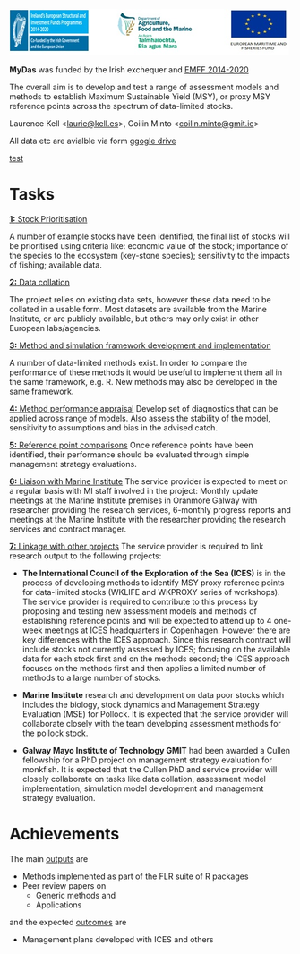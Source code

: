 ![](emff-logo.jpg)

**MyDas** was funded by the Irish exchequer and [EMFF 2014-2020](https://ec.europa.eu/fisheries/cfp/emff_en)   

The overall aim is to develop and test a range of assessment models and methods to establish Maximum Sustainable Yield (MSY), or proxy MSY reference points across the spectrum of data-limited stocks. 

Laurence Kell <<laurie@kell.es>>, Coilin Minto <<coilin.minto@gmit.ie>> 

All data etc are avialble via form [ggogle drive](https://drive.google.com/open?id=1WfthxhdBgZfPg_lrUkpKzwRQHe61RBgK)

[test](https://drive.google.com/open?id=1rJQaI3IFaoZXvyph9zn4AxZ7lcA1q-Pc)
# Tasks

[**1:** Stock Prioritisation](https://github.com/flr/mydas/wiki/1-Stock-prioritisation)

A number of example stocks have been identified, the final list of stocks will be prioritised using criteria like: economic value of the stock; importance of the species to the ecosystem (key-stone species); sensitivity to the impacts of fishing; available data.

[**2:** Data collation](https://github.com/flr/mydas/wiki/2-Data-collation)

The project relies on existing data sets, however these data need to be collated in a usable form. Most datasets are available from the Marine Institute, or are publicly available, but others may only exist in other European labs/agencies.

[**3:** Method and simulation framework development and implementation](https://github.com/flr/mydas/wiki/3-Method-and-simulation-framework-development-and-implementation)

A number of data-limited methods exist. In order to compare the performance of these methods it would be useful to implement them all in the same framework, e.g. R. New methods may also be developed in the same framework.

[**4:** Method performance appraisal](https://github.com/flr/mydas/wiki/4-Method-performance-appraisal)
Develop set of diagnostics that can be applied across range of models. Also assess the stability of the model, sensitivity to assumptions and bias in the advised catch.

[**5:** Reference point comparisons](https://github.com/flr/mydas/wiki/5-Reference-point-comparisons-(across-candidate-methods))
Once reference points have been identified, their performance should be evaluated through simple management strategy evaluations.

[**6:** Liaison with Marine Institute](https://github.com/flr/mydas/wiki/6-Liaison-with-Marine-Institute)
The service provider is expected to meet on a regular basis with MI staff involved in the project:
Monthly update meetings at the Marine Institute premises in Oranmore Galway with researcher providing the research services, 
6-monthly progress reports and meetings at the Marine Institute with the researcher providing the research services and contract manager. 

[**7:** Linkage with other projects](https://github.com/flr/mydas/wiki/7-Linkage-with-other-projects)
The service provider is required to link research output to the following projects: 

+ **The International Council of the Exploration of the Sea (ICES)** is in the process of developing methods to identify MSY proxy reference points for data-limited stocks (WKLIFE and WKPROXY series of workshops). The service provider is required to contribute to this process by proposing and testing new assessment models and methods of establishing reference points and will be expected to attend up to 4 one-week meetings at ICES headquarters in Copenhagen. However there are key differences with the ICES approach. Since this research contract will include stocks not currently assessed by ICES; focusing on the available data for each stock first and on the methods second; the ICES approach focuses on the methods first and then applies a limited number of methods to a large number of stocks.

+ **Marine Institute** research and development on data poor stocks which includes the biology, stock dynamics and Management Strategy Evaluation (MSE) for Pollock.  It is expected that the service provider will collaborate closely with the team developing assessment methods for the pollock stock.

+ **Galway Mayo Institute of Technology GMIT** had been awarded a Cullen fellowship for a PhD project on management strategy evaluation for monkfish. It is expected that the Cullen PhD and service provider will closely collaborate on tasks like data collation, assessment model implementation, simulation model development and management strategy evaluation. 

# Achievements

The main [outputs](https://github.com/flr/mydas/wiki/Outputs) are 

+ Methods implemented as part of the FLR suite of R packages
+ Peer review papers on
     - Generic methods and
     - Applications

and the expected [outcomes](https://github.com/flr/mydas/wiki/Outputs)  are
+ Management plans developed with ICES and others  


